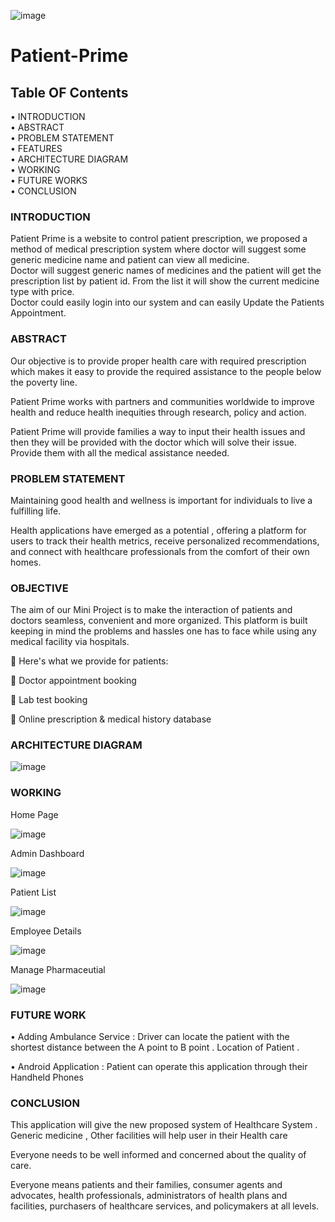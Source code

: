 ![image](https://user-images.githubusercontent.com/74112721/236619643-3ad93878-65bd-47fc-b75d-62d67c7724df.png)

#                                                     <p>  Patient-Prime <p/>

## Table OF  Contents

  •	INTRODUCTION <br>
  •	ABSTRACT<br>
  •	PROBLEM STATEMENT<br>
  •	FEATURES<br>
  •	ARCHITECTURE DIAGRAM<br>
  •	WORKING  <br>
  •	FUTURE WORKS<br>
  •	CONCLUSION<br>



###  INTRODUCTION

Patient Prime is a website to control patient prescription, we proposed a method of medical prescription system where doctor will suggest some generic medicine name and patient can view all medicine. <br>
Doctor will suggest generic names of medicines and the patient will get the prescription list by patient id. From the list it will show the current medicine type   with price.<br>
Doctor could easily login into our system and can easily Update the Patients Appointment.<br>


###  ABSTRACT

Our objective is to provide proper health care with required prescription which makes it easy to provide the required assistance to the people below the poverty line.<br>  

Patient Prime works with partners and communities worldwide to improve health and reduce health inequities through research, policy and action.<br>

Patient Prime will provide families a way to input their health issues and then they will be provided with the doctor which will solve their issue. Provide them with all the medical assistance needed.<br>

###  PROBLEM STATEMENT 

Maintaining good health and wellness is important for individuals to live a fulfilling life. 

Health applications have emerged as a potential , offering a platform for users to track their health metrics, receive personalized recommendations, and connect with healthcare professionals from the comfort of their own homes. 




###  OBJECTIVE 

The aim of our Mini Project  is to make the interaction of patients and doctors seamless, convenient and more organized. This platform is built keeping in mind the problems and hassles one has to face while using any medical facility via hospitals.


🤒 Here's what we provide for patients:

📄 Doctor appointment booking

🔬 Lab test booking

🧾 Online prescription & medical history database

###  ARCHITECTURE DIAGRAM

![image](https://user-images.githubusercontent.com/74112721/236619945-4dc42d32-70cc-44e0-834a-0be550a507fa.png)

### WORKING 

Home Page

![image](https://user-images.githubusercontent.com/74112721/236620448-0b2f8e3b-55f2-4b18-a2fa-cf406740c156.png)

Admin Dashboard 

![image](https://user-images.githubusercontent.com/74112721/236620473-4a98a85c-c6e3-4284-a2da-879f88e19efe.png)

Patient List 

![image](https://user-images.githubusercontent.com/74112721/236620489-67e0c622-28f8-4fef-8242-585b20c81b20.png)

Employee Details

![image](https://user-images.githubusercontent.com/74112721/236620502-26756bc5-63d6-4a96-aed6-365223fc6a47.png)

Manage Pharmaceutial 

![image](https://user-images.githubusercontent.com/74112721/236620527-c4ce7ac7-8c7e-4ca3-8c8a-a8605ea76342.png)



###   FUTURE WORK 

•	Adding Ambulance Service  :  Driver can locate the patient with the shortest  distance between the A point to B point . Location of Patient .

•	Android Application : Patient can operate this application through their Handheld Phones


### CONCLUSION 

This application will give the new proposed system of Healthcare System . Generic medicine , Other facilities will help user in their Health care

Everyone needs to be well informed and concerned about the quality of care.

Everyone means patients and their families, consumer agents and advocates, health professionals, administrators of health plans and facilities, purchasers of healthcare services, and policymakers at all levels.














